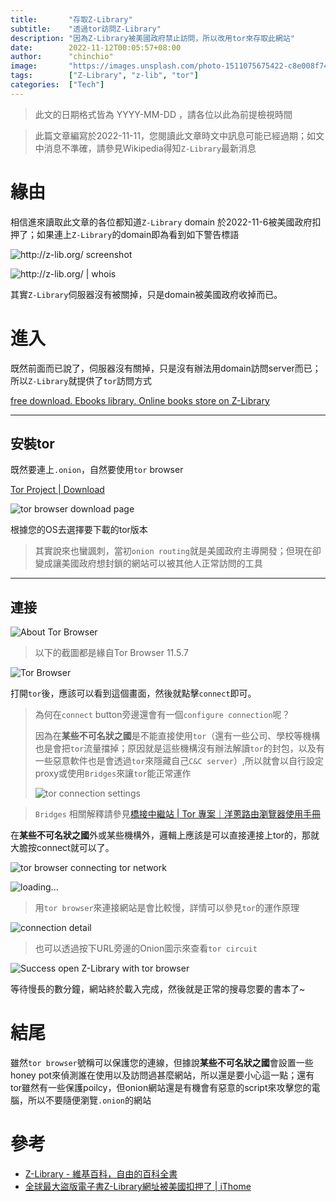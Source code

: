 ```yaml
---
title:       "存取Z-Library"
subtitle:    "透過tor訪問Z-Library"
description: "因為Z-Library被美國政府禁止訪問，所以改用tor來存取此網站"
date:        2022-11-12T00:05:57+08:00
author:      "chinchio"
image:       "https://images.unsplash.com/photo-1511075675422-c8e008f749d7?ixlib=rb-4.0.3&dl=stefan-steinbauer-HK8IoD-5zpg-unsplash.jpg&q=80&fm=jpg&crop=entropy&cs=tinysrgb"
tags:        ["Z-Library", "z-lib", "tor"]
categories:  ["Tech"]
---
```


> 此文的日期格式皆為 YYYY-MM-DD ，請各位以此為前提檢視時間

> 此篇文章編寫於2022-11-11，您閱讀此文章時文中訊息可能已經過期；如文中消息不準確，請參見Wikipedia得知`Z-Library`最新消息

# 緣由

相信進來讀取此文章的各位都知道`Z-Library` domain 於2022-11-6被美國政府扣押了；如果連上`Z-Library`的domain即為看到如下警告標語

![http://z-lib.org/ screenshot](https://i.imgur.com/Ehb8dNg.jpg)

![http://z-lib.org/ | whois](https://i.imgur.com/MfawAu5.png)

其實`Z-Library`伺服器沒有被關掉，只是domain被美國政府收掉而已。

# 進入

既然前面而已說了，伺服器沒有關掉，只是沒有辦法用domain訪問server而已；所以`Z-Library`就提供了`tor`訪問方式

[free download. Ebooks library. Online books store on Z-Library](http://zlibrary24tuxziyiyfr7zd46ytefdqbqd2axkmxm4o5374ptpc52fad.onion)

---

## 安裝tor

既然要連上`.onion`，自然要使用`tor` browser

[Tor Project | Download](https://www.torproject.org/download/)

![tor browser download page](https://i.imgur.com/BQqRE0R.png)

根據您的OS去選擇要下載的tor版本

> 其實說來也蠻諷刺，當初`onion routing`就是美國政府主導開發；但現在卻變成讓美國政府想封鎖的網站可以被其他人正常訪問的工具

---

## 連接

![About Tor Browser](https://i.imgur.com/7Vyvut5.png)

> 以下的截圖都是緣自Tor Browser 11.5.7

![Tor Browser](https://i.imgur.com/1K28dmX.png)

打開`tor`後，應該可以看到這個畫面，然後就點擊`connect`即可。

> 為何在`connect` button旁邊還會有一個`configure connection`呢？
>
> 因為在**某些不可名狀之國**是不能直接使用`tor`（還有一些公司、學校等機構也是會把`tor`流量擋掉；原因就是這些機構沒有辦法解讀`tor`的封包，以及有一些惡意軟件也是會透過`tor`來隱藏自己`C&C server`）,所以就會以自行設定proxy或使用`Bridges`來讓`tor`能正常運作
>
> ![tor connection settings](https://i.imgur.com/yYwjyjG.png)


> `Bridges` 相關解釋請參見[橋接中繼站 | Tor 專案｜洋蔥路由瀏覽器使用手冊](https://tb-manual.torproject.org/zh-TW/bridges/)

在**某些不可名狀之國**外或某些機構外，邏輯上應該是可以直接連接上tor的，那就大膽按connect就可以了。

![tor browser connecting tor network](https://i.imgur.com/twRQxNq.png)

![loading...](https://i.imgur.com/Tyg6BJB.png)

> 用`tor browser`來連接網站是會比較慢，詳情可以參見`tor`的運作原理

![connection detail](https://i.imgur.com/pusdRxa.png)

> 也可以透過按下URL旁邊的Onion圖示來查看`tor circuit`

![Success open Z-Library with tor browser](https://i.imgur.com/G5ElzIU.jpg)

等待慢長的數分鐘，網站終於載入完成，然後就是正常的搜尋您要的書本了~

# 結尾
雖然`tor browser`號稱可以保護您的連線，但據說**某些不可名狀之國**會設置一些honey pot來偵測誰在使用以及訪問過甚麼網站，所以還是要小心這一點；還有tor雖然有一些保護poilcy，但onion網站還是有機會有惡意的script來攻擊您的電腦，所以不要隨便瀏覽`.onion`的網站

# 參考
- [Z-Library - 維基百科，自由的百科全書](https://zh.wikipedia.org/zh-tw/Z-Library)
- [全球最大盜版電子書Z-Library網址被美國扣押了 | iThome](https://www.ithome.com.tw/news/154057)